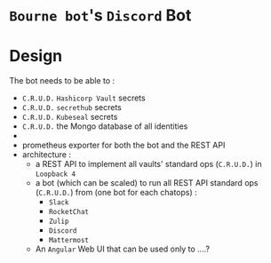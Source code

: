 # `Bourne bot`'s `Discord` Bot


# Design

The bot needs to be able to :
* `C.R.U.D.` `Hashicorp Vault` secrets
* `C.R.U.D.` `secrethub` secrets
* `C.R.U.D.` `Kubeseal` secrets
* `C.R.U.D.` the Mongo database of all identities
*
* prometheus exporter for both the bot and the REST API
* architecture :
  * a REST API to implement all vaults' standard ops (`C.R.U.D.`) in `Loopback 4`
  * a bot (which can be scaled) to run all REST API  standard ops (`C.R.U.D.`) from (one bot for each chatops) :
    * `Slack`
    * `RocketChat`
    * `Zulip`
    * `Discord`
    * `Mattermost`
   * An `Angular` Web UI that can be used only to ....?
